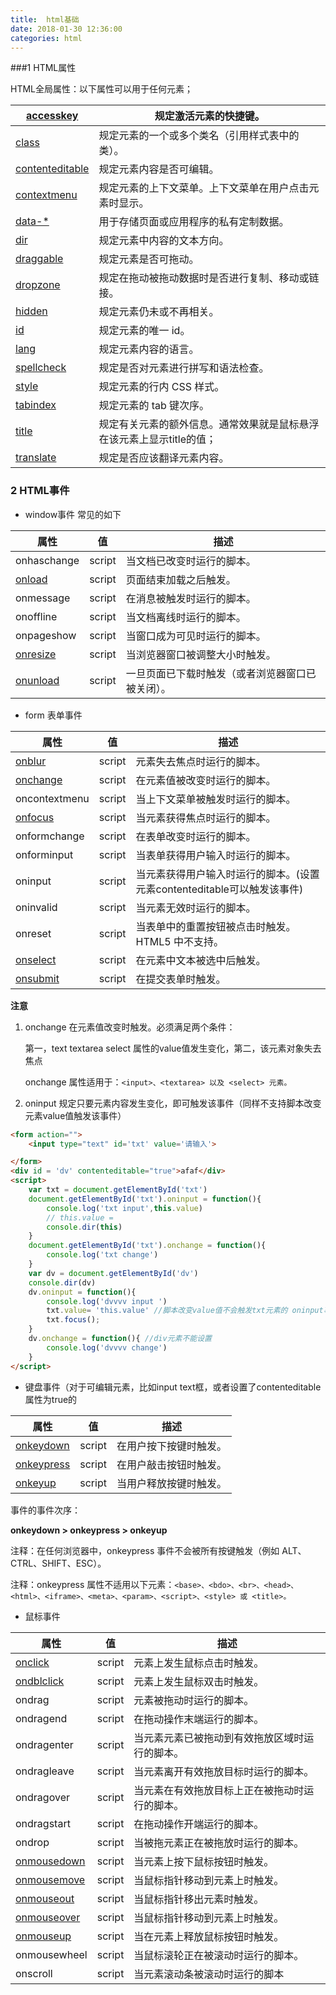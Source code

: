 ```yaml
---
title:  html基础
date: 2018-01-30 12:36:00
categories: html
---
```


###1 HTML属性

 HTML全局属性：以下属性可以用于任何元素；

| [accesskey](http://www.w3school.com.cn/tags/att_standard_accesskey.asp) | 规定激活元素的快捷键。                           |
| ---------------------------------------- | ------------------------------------- |
| [class](http://www.w3school.com.cn/tags/att_standard_class.asp) | 规定元素的一个或多个类名（引用样式表中的类）。               |
| [contenteditable](http://www.w3school.com.cn/tags/att_global_contenteditable.asp) | 规定元素内容是否可编辑。                          |
| [contextmenu](http://www.w3school.com.cn/tags/att_global_contextmenu.asp) | 规定元素的上下文菜单。上下文菜单在用户点击元素时显示。           |
| [data-*](http://www.w3school.com.cn/tags/att_global_data.asp) | 用于存储页面或应用程序的私有定制数据。                   |
| [dir](http://www.w3school.com.cn/tags/att_standard_dir.asp) | 规定元素中内容的文本方向。                         |
| [draggable](http://www.w3school.com.cn/tags/att_global_draggable.asp) | 规定元素是否可拖动。                            |
| [dropzone](http://www.w3school.com.cn/tags/att_global_dropzone.asp) | 规定在拖动被拖动数据时是否进行复制、移动或链接。              |
| [hidden](http://www.w3school.com.cn/tags/att_global_hidden.asp) | 规定元素仍未或不再相关。                          |
| [id](http://www.w3school.com.cn/tags/att_standard_id.asp) | 规定元素的唯一 id。                           |
| [lang](http://www.w3school.com.cn/tags/att_standard_lang.asp) | 规定元素内容的语言。                            |
| [spellcheck](http://www.w3school.com.cn/tags/att_global_spellcheck.asp) | 规定是否对元素进行拼写和语法检查。                     |
| [style](http://www.w3school.com.cn/tags/att_standard_style.asp) | 规定元素的行内 CSS 样式。                       |
| [tabindex](http://www.w3school.com.cn/tags/att_standard_tabindex.asp) | 规定元素的 tab 键次序。                        |
| [title](http://www.w3school.com.cn/tags/att_standard_title.asp) | 规定有关元素的额外信息。通常效果就是鼠标悬浮在该元素上显示title的值； |
| [translate](http://www.w3school.com.cn/tags/att_global_translate.asp) | 规定是否应该翻译元素内容。                         |

### 2 HTML事件

* window事件 常见的如下

| 属性                                                         | 值     | 描述                                             |
| ------------------------------------------------------------ | ------ | ------------------------------------------------ |
| onhaschange                                                  | script | 当文档已改变时运行的脚本。                       |
| [onload](http://www.w3school.com.cn/tags/event_onload.asp)   | script | 页面结束加载之后触发。                           |
| onmessage                                                    | script | 在消息被触发时运行的脚本。                       |
| onoffline                                                    | script | 当文档离线时运行的脚本。                         |
| onpageshow                                                   | script | 当窗口成为可见时运行的脚本。                     |
| [onresize](http://www.w3school.com.cn/tags/event_onresize.asp) | script | 当浏览器窗口被调整大小时触发。                   |
| [onunload](http://www.w3school.com.cn/tags/event_onunload.asp) | script | 一旦页面已下载时触发（或者浏览器窗口已被关闭）。 |

* form 表单事件

| 属性                                                         | 值     | 描述                                                         |
| ------------------------------------------------------------ | ------ | ------------------------------------------------------------ |
| [onblur](http://www.w3school.com.cn/tags/event_onblur.asp)   | script | 元素失去焦点时运行的脚本。                                   |
| [onchange](http://www.w3school.com.cn/tags/event_onchange.asp) | script | 在元素值被改变时运行的脚本。                                 |
| oncontextmenu                                                | script | 当上下文菜单被触发时运行的脚本。                             |
| [onfocus](http://www.w3school.com.cn/tags/event_onfocus.asp) | script | 当元素获得焦点时运行的脚本。                                 |
| onformchange                                                 | script | 在表单改变时运行的脚本。                                     |
| onforminput                                                  | script | 当表单获得用户输入时运行的脚本。                             |
| oninput                                                      | script | 当元素获得用户输入时运行的脚本。(设置元素contenteditable可以触发该事件) |
| oninvalid                                                    | script | 当元素无效时运行的脚本。                                     |
| onreset                                                      | script | 当表单中的重置按钮被点击时触发。HTML5 中不支持。             |
| [onselect](http://www.w3school.com.cn/tags/event_onselect.asp) | script | 在元素中文本被选中后触发。                                   |
| [onsubmit](http://www.w3school.com.cn/tags/event_onsubmit.asp) | script | 在提交表单时触发。                                           |

**注意**

1. onchange 在元素值改变时触发。必须满足两个条件：

   第一，text textarea select 属性的value值发生变化，第二，该元素对象失去焦点

   onchange 属性适用于：`<input>、<textarea> 以及 <select> 元素。`

2. oninput 规定只要元素内容发生变化，即可触发该事件（同样不支持脚本改变元素value值触发该事件）

```html
<form action="">
    <input type="text" id='txt' value='请输入'>

</form>
<div id = 'dv' contenteditable="true">afaf</div>
<script>
    var txt = document.getElementById('txt')
    document.getElementById('txt').oninput = function(){
        console.log('txt input',this.value)
        // this.value = 
        console.dir(this)
    }
    document.getElementById('txt').onchange = function(){
        console.log('txt change')
    }
    var dv = document.getElementById('dv')
    console.dir(dv)
    dv.oninput = function(){
        console.log('dvvvv input ')
        txt.value= 'this.value' //脚本改变value值不会触发txt元素的 oninput事件
        txt.focus();
    }
    dv.onchange = function(){ //div元素不能设置
        console.log('dvvvv change')
    }
</script>
```

* 键盘事件（对于可编辑元素，比如input text框，或者设置了contenteditable属性为true的

| 属性                                                         | 值     | 描述                   |
| ------------------------------------------------------------ | ------ | ---------------------- |
| [onkeydown](http://www.w3school.com.cn/tags/event_onkeydown.asp) | script | 在用户按下按键时触发。 |
| [onkeypress](http://www.w3school.com.cn/tags/event_onkeypress.asp) | script | 在用户敲击按钮时触发。 |
| [onkeyup](http://www.w3school.com.cn/tags/event_onkeyup.asp) | script | 当用户释放按键时触发。 |

事件的事件次序：

**onkeydown > onkeypress  > onkeyup**

注释：在任何浏览器中，onkeypress 事件不会被所有按键触发（例如 ALT、CTRL、SHIFT、ESC）。

注释：onkeypress 属性不适用以下元素：`<base>、<bdo>、<br>、<head>、<html>、<iframe>、<meta>、<param>、<script>、<style> 或 <title>。`

* 鼠标事件

| 属性                                                         | 值     | 描述                                           |
| ------------------------------------------------------------ | ------ | ---------------------------------------------- |
| [onclick](http://www.w3school.com.cn/tags/event_onclick.asp) | script | 元素上发生鼠标点击时触发。                     |
| [ondblclick](http://www.w3school.com.cn/tags/event_ondblclick.asp) | script | 元素上发生鼠标双击时触发。                     |
| ondrag                                                       | script | 元素被拖动时运行的脚本。                       |
| ondragend                                                    | script | 在拖动操作末端运行的脚本。                     |
| ondragenter                                                  | script | 当元素元素已被拖动到有效拖放区域时运行的脚本。 |
| ondragleave                                                  | script | 当元素离开有效拖放目标时运行的脚本。           |
| ondragover                                                   | script | 当元素在有效拖放目标上正在被拖动时运行的脚本。 |
| ondragstart                                                  | script | 在拖动操作开端运行的脚本。                     |
| ondrop                                                       | script | 当被拖元素正在被拖放时运行的脚本。             |
| [onmousedown](http://www.w3school.com.cn/tags/event_onmousedown.asp) | script | 当元素上按下鼠标按钮时触发。                   |
| [onmousemove](http://www.w3school.com.cn/tags/event_onmousemove.asp) | script | 当鼠标指针移动到元素上时触发。                 |
| [onmouseout](http://www.w3school.com.cn/tags/event_onmouseout.asp) | script | 当鼠标指针移出元素时触发。                     |
| [onmouseover](http://www.w3school.com.cn/tags/event_onmouseover.asp) | script | 当鼠标指针移动到元素上时触发。                 |
| [onmouseup](http://www.w3school.com.cn/tags/event_onmouseup.asp) | script | 当在元素上释放鼠标按钮时触发。                 |
| onmousewheel                                                 | script | 当鼠标滚轮正在被滚动时运行的脚本。             |
| onscroll                                                     | script | 当元素滚动条被滚动时运行的脚本                 |